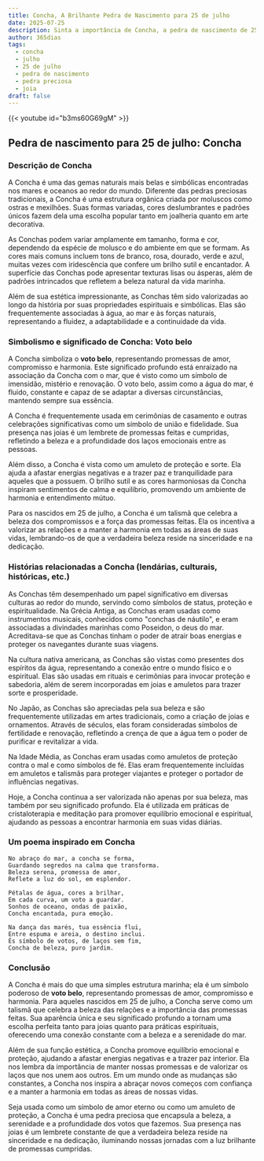 ```yaml
---
title: Concha, A Brilhante Pedra de Nascimento para 25 de julho
date: 2025-07-25
description: Sinta a importância de Concha, a pedra de nascimento de 25 de julho que simboliza Voto belo. Deixe que sua beleza e significado iluminem seu dia.
author: 365dias
tags:
  - concha
  - julho
  - 25 de julho
  - pedra de nascimento
  - pedra preciosa
  - joia
draft: false
---
```


{{< youtube id="b3ms60G69gM" >}}


## Pedra de nascimento para 25 de julho: Concha

### Descrição de Concha

A Concha é uma das gemas naturais mais belas e simbólicas encontradas nos mares e oceanos ao redor do mundo. Diferente das pedras preciosas tradicionais, a Concha é uma estrutura orgânica criada por moluscos como ostras e mexilhões. Suas formas variadas, cores deslumbrantes e padrões únicos fazem dela uma escolha popular tanto em joalheria quanto em arte decorativa.

As Conchas podem variar amplamente em tamanho, forma e cor, dependendo da espécie de molusco e do ambiente em que se formam. As cores mais comuns incluem tons de branco, rosa, dourado, verde e azul, muitas vezes com iridescência que confere um brilho sutil e encantador. A superfície das Conchas pode apresentar texturas lisas ou ásperas, além de padrões intrincados que refletem a beleza natural da vida marinha.

Além de sua estética impressionante, as Conchas têm sido valorizadas ao longo da história por suas propriedades espirituais e simbólicas. Elas são frequentemente associadas à água, ao mar e às forças naturais, representando a fluidez, a adaptabilidade e a continuidade da vida.

### Simbolismo e significado de Concha: Voto belo

A Concha simboliza o **voto belo**, representando promessas de amor, compromisso e harmonia. Este significado profundo está enraizado na associação da Concha com o mar, que é visto como um símbolo de imensidão, mistério e renovação. O voto belo, assim como a água do mar, é fluido, constante e capaz de se adaptar a diversas circunstâncias, mantendo sempre sua essência.

A Concha é frequentemente usada em cerimônias de casamento e outras celebrações significativas como um símbolo de união e fidelidade. Sua presença nas joias é um lembrete de promessas feitas e cumpridas, refletindo a beleza e a profundidade dos laços emocionais entre as pessoas.

Além disso, a Concha é vista como um amuleto de proteção e sorte. Ela ajuda a afastar energias negativas e a trazer paz e tranquilidade para aqueles que a possuem. O brilho sutil e as cores harmoniosas da Concha inspiram sentimentos de calma e equilíbrio, promovendo um ambiente de harmonia e entendimento mútuo.

Para os nascidos em 25 de julho, a Concha é um talismã que celebra a beleza dos compromissos e a força das promessas feitas. Ela os incentiva a valorizar as relações e a manter a harmonia em todas as áreas de suas vidas, lembrando-os de que a verdadeira beleza reside na sinceridade e na dedicação.

### Histórias relacionadas a Concha (lendárias, culturais, históricas, etc.)

As Conchas têm desempenhado um papel significativo em diversas culturas ao redor do mundo, servindo como símbolos de status, proteção e espiritualidade. Na Grécia Antiga, as Conchas eram usadas como instrumentos musicais, conhecidos como "conchas de náutilo", e eram associadas a divindades marinhas como Poseidon, o deus do mar. Acreditava-se que as Conchas tinham o poder de atrair boas energias e proteger os navegantes durante suas viagens.

Na cultura nativa americana, as Conchas são vistas como presentes dos espíritos da água, representando a conexão entre o mundo físico e o espiritual. Elas são usadas em rituais e cerimônias para invocar proteção e sabedoria, além de serem incorporadas em joias e amuletos para trazer sorte e prosperidade.

No Japão, as Conchas são apreciadas pela sua beleza e são frequentemente utilizadas em artes tradicionais, como a criação de joias e ornamentos. Através de séculos, elas foram consideradas símbolos de fertilidade e renovação, refletindo a crença de que a água tem o poder de purificar e revitalizar a vida.

Na Idade Média, as Conchas eram usadas como amuletos de proteção contra o mal e como símbolos de fé. Elas eram frequentemente incluídas em amuletos e talismãs para proteger viajantes e proteger o portador de influências negativas.

Hoje, a Concha continua a ser valorizada não apenas por sua beleza, mas também por seu significado profundo. Ela é utilizada em práticas de cristaloterapia e meditação para promover equilíbrio emocional e espiritual, ajudando as pessoas a encontrar harmonia em suas vidas diárias.

### Um poema inspirado em Concha

```
No abraço do mar, a concha se forma,  
Guardando segredos na calma que transforma.  
Beleza serena, promessa de amor,  
Reflete a luz do sol, em esplendor.

Pétalas de água, cores a brilhar,  
Em cada curva, um voto a guardar.  
Sonhos de oceano, ondas de paixão,  
Concha encantada, pura emoção.

Na dança das marés, tua essência flui,  
Entre espuma e areia, o destino inclui.  
És símbolo de votos, de laços sem fim,  
Concha de beleza, puro jardim.
```

### Conclusão

A Concha é mais do que uma simples estrutura marinha; ela é um símbolo poderoso de **voto belo**, representando promessas de amor, compromisso e harmonia. Para aqueles nascidos em 25 de julho, a Concha serve como um talismã que celebra a beleza das relações e a importância das promessas feitas. Sua aparência única e seu significado profundo a tornam uma escolha perfeita tanto para joias quanto para práticas espirituais, oferecendo uma conexão constante com a beleza e a serenidade do mar.

Além de sua função estética, a Concha promove equilíbrio emocional e proteção, ajudando a afastar energias negativas e a trazer paz interior. Ela nos lembra da importância de manter nossas promessas e de valorizar os laços que nos unem aos outros. Em um mundo onde as mudanças são constantes, a Concha nos inspira a abraçar novos começos com confiança e a manter a harmonia em todas as áreas de nossas vidas.

Seja usada como um símbolo de amor eterno ou como um amuleto de proteção, a Concha é uma pedra preciosa que encapsula a beleza, a serenidade e a profundidade dos votos que fazemos. Sua presença nas joias é um lembrete constante de que a verdadeira beleza reside na sinceridade e na dedicação, iluminando nossas jornadas com a luz brilhante de promessas cumpridas.